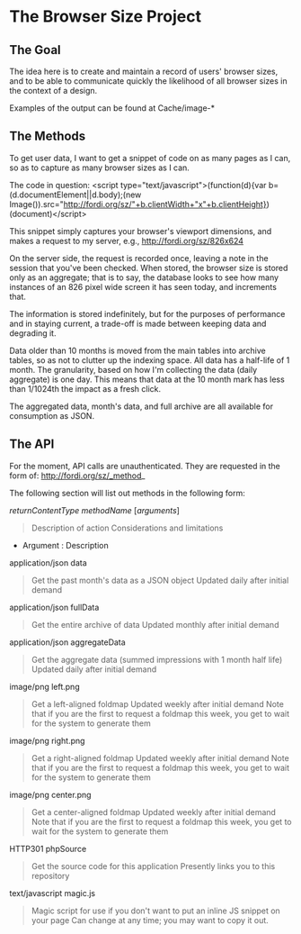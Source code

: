 The Browser Size Project
========================

The Goal
--------
The idea here is to create and maintain a record of users' browser 
sizes, and to be able to communicate quickly the likelihood of all 
browser sizes in the context of a design.

Examples of the output can be found at Cache/image-*

The Methods
-----------
To get user data, I want to get a snippet of code on as many pages as I 
can, so as to capture as many browser sizes as I can.  

The code in question:
		&lt;script type="text/javascript"&gt;(function(d){var b=(d.documentElement||d.body);(new Image()).src="http://fordi.org/sz/"+b.clientWidth+"x"+b.clientHeight})(document)&lt;/script&gt;

This snippet simply captures your browser's viewport dimensions, and 
makes a request to my server, e.g., http://fordi.org/sz/826x624

On the server side, the request is recorded once, leaving a note in the 
session that you've been checked.  When stored, the browser size is 
stored only as an aggregate; that is to say, the database looks to see 
how many instances of an 826 pixel wide screen it has seen today, and 
increments that.

The information is stored indefinitely, but for the purposes of 
performance and in staying current, a trade-off is made between keeping 
data and degrading it.

Data older than 10 months is moved from the main tables into archive 
tables, so as not to clutter up the indexing space.  All data has a 
half-life of 1 month.  The granularity, based on how I'm collecting the 
data (daily aggregate) is one day.  This means that data at the 10 month 
mark  has less than 1/1024th the impact as a fresh click.

The aggregated data, month's data, and full archive are all available 
for consumption as JSON.

The API
-------
For the moment, API calls are unauthenticated.  They are requested in 
the form of:
		http://fordi.org/sz/_method_

The following section will list out methods in the following form:

_returnContentType_ _methodName_ [_arguments_]
> Description of action
> Considerations and limitations
* Argument : Description

application/json data
> Get the past month's data as a JSON object
> Updated daily after initial demand

application/json fullData
> Get the entire archive of data
> Updated monthly after initial demand

application/json aggregateData
> Get the aggregate data (summed impressions with 1 month half life)
> Updated daily after initial demand

image/png left.png
> Get a left-aligned foldmap
> Updated weekly after initial demand
> Note that if you are the first to request a foldmap this week, you get 
to wait for the system to generate them

image/png right.png
> Get a right-aligned foldmap
> Updated weekly after initial demand
> Note that if you are the first to request a foldmap this week, you get 
to wait for the system to generate them

image/png center.png
> Get a center-aligned foldmap
> Updated weekly after initial demand
> Note that if you are the first to request a foldmap this week, you get 
to wait for the system to generate them

HTTP301 phpSource
> Get the source code for this application
> Presently links you to this repository

text/javascript magic.js
> Magic script for use if you don't want to put an inline JS snippet on 
your page
> Can change at any time; you may want to copy it out.

